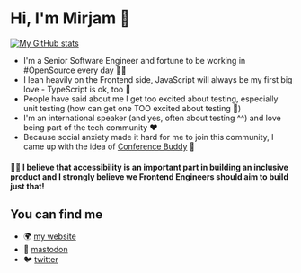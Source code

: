 # Hi, I'm Mirjam 👋

[![My GitHub stats](https://github-readme-stats.vercel.app/api?username=programmiri&count_private=true&theme=dracula&show=reviews&show_icons=true)](https://github.com/anuraghazra/github-readme-stats)


- I'm a Senior Software Engineer and fortune to be working in #OpenSource every day 👩‍💻
- I lean heavily on the Frontend side, JavaScript will always be my first big love - TypeScript is ok, too 😬 
- People have said about me I get too excited about testing, especially unit testing (how can get one TOO excited about testing 🤔)
- I'm an international speaker (and yes, often about testing ^^) and love being part of the tech community ❤️ 
- Because social anxiety made it hard for me to join this community, I came up with the idea of [Conference Buddy](http://conferencebuddy.io/) 🐶

#### 🙋‍♀️ I believe that accessibility is an important part in building an inclusive product and I **strongly** believe we Frontend Engineers should aim to build just that!


## You can find me
- 🌍 [my website](https://programmiri.rocks/)
- 🐘 [mastodon](https://hachyderm.io/@mirjam_diala)
- 🐦 [twitter](https://twitter.com/mirjam_diala)
